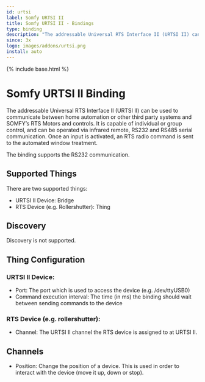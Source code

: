 ```yaml
---
id: urtsi
label: Somfy URTSI II
title: Somfy URTSI II - Bindings
type: binding
description: "The addressable Universal RTS Interface II (URTSI II) can be used to communicate between home automation or other third party systems and SOMFY’s RTS Motors and controls."
since: 3x
logo: images/addons/urtsi.png
install: auto
---
```


<!-- Attention authors: Do not edit directly. Please add your changes to the appropriate source repository -->

{% include base.html %}

<AddonLogo />

# Somfy URTSI II Binding

The addressable Universal RTS Interface II (URTSI II) can be used to communicate between home automation or other third party systems and SOMFY’s RTS Motors and controls.
It is capable of individual or group control, and can be operated via infrared remote, RS232 and RS485 serial communication.
Once an input is activated, an RTS radio command is sent to the automated window treatment.

The binding supports the RS232 communication.

## Supported Things

There are two supported things:

- URTSI II Device: Bridge
- RTS Device (e.g. Rollershutter): Thing

## Discovery

Discovery is not supported.

## Thing Configuration

### URTSI II Device:

- Port: The port which is used to access the device (e.g. /dev/ttyUSB0)
- Command execution interval: The time (in ms) the binding should wait between sending commands to the device

### RTS Device (e.g. rollershutter):

- Channel: The URTSI II channel the RTS device is assigned to at URTSI II.

## Channels

- Position: Change the position of a device. This is used in order to interact with the device (move it up, down or stop).
